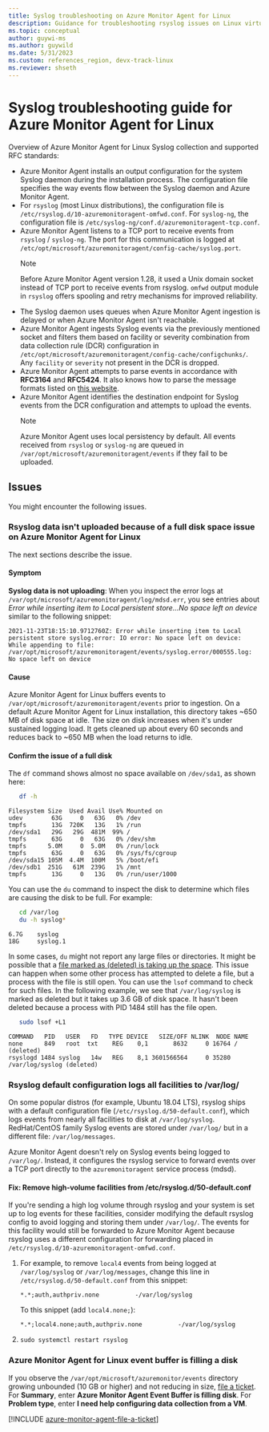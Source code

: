 ```yaml
---
title: Syslog troubleshooting on Azure Monitor Agent for Linux 
description: Guidance for troubleshooting rsyslog issues on Linux virtual machines, scale sets with Azure Monitor Agent, and data collection rules.
ms.topic: conceptual
author: guywi-ms
ms.author: guywild
ms.date: 5/31/2023
ms.custom: references_region, devx-track-linux
ms.reviewer: shseth
---
```

# Syslog troubleshooting guide for Azure Monitor Agent for Linux

Overview of Azure Monitor Agent for Linux Syslog collection and supported RFC standards:

- Azure Monitor Agent installs an output configuration for the system Syslog daemon during the installation process. The configuration file specifies the way events flow between the Syslog daemon and Azure Monitor Agent.
- For `rsyslog` (most Linux distributions), the configuration file is `/etc/rsyslog.d/10-azuremonitoragent-omfwd.conf`. For `syslog-ng`, the configuration file is `/etc/syslog-ng/conf.d/azuremonitoragent-tcp.conf`.
- Azure Monitor Agent listens to a TCP port to receive events from `rsyslog` / `syslog-ng`. The port for this communication is logged at `/etc/opt/microsoft/azuremonitoragent/config-cache/syslog.port`.
  > [!NOTE]
  > Before Azure Monitor Agent version 1.28, it used a Unix domain socket instead of TCP port to receive events from rsyslog. `omfwd` output module in `rsyslog` offers spooling and retry mechanisms for improved reliability.
- The Syslog daemon uses queues when Azure Monitor Agent ingestion is delayed or when Azure Monitor Agent isn't reachable.
- Azure Monitor Agent ingests Syslog events via the previously mentioned socket and filters them based on facility or severity combination from data collection rule (DCR) configuration in `/etc/opt/microsoft/azuremonitoragent/config-cache/configchunks/`. Any `facility` or `severity` not present in the DCR is dropped.
- Azure Monitor Agent attempts to parse events in accordance with **RFC3164** and **RFC5424**. It also knows how to parse the message formats listed on [this website](./azure-monitor-agent-overview.md#data-sources-and-destinations).
- Azure Monitor Agent identifies the destination endpoint for Syslog events from the DCR configuration and attempts to upload the events.
  > [!NOTE]
  > Azure Monitor Agent uses local persistency by default. All events received from `rsyslog` or `syslog-ng` are queued in `/var/opt/microsoft/azuremonitoragent/events` if they fail to be uploaded.

## Issues

You might encounter the following issues.

### Rsyslog data isn't uploaded because of a full disk space issue on Azure Monitor Agent for Linux

The next sections describe the issue.

#### Symptom
**Syslog data is not uploading**: When you inspect the error logs at `/var/opt/microsoft/azuremonitoragent/log/mdsd.err`, you see entries about *Error while inserting item to Local persistent store…No space left on device* similar to the following snippet:

```
2021-11-23T18:15:10.9712760Z: Error while inserting item to Local persistent store syslog.error: IO error: No space left on device: While appending to file: /var/opt/microsoft/azuremonitoragent/events/syslog.error/000555.log: No space left on device
```

#### Cause
Azure Monitor Agent for Linux buffers events to `/var/opt/microsoft/azuremonitoragent/events` prior to ingestion. On a default Azure Monitor Agent for Linux installation, this directory takes ~650 MB of disk space at idle. The size on disk increases when it's under sustained logging load. It gets cleaned up about every 60 seconds and reduces back to ~650 MB when the load returns to idle.

#### Confirm the issue of a full disk
The `df` command shows almost no space available on `/dev/sda1`, as shown here:

```bash
   df -h
```
```output
Filesystem Size  Used Avail Use% Mounted on
udev        63G     0   63G   0% /dev
tmpfs       13G  720K   13G   1% /run
/dev/sda1   29G   29G  481M  99% /
tmpfs       63G     0   63G   0% /dev/shm
tmpfs      5.0M     0  5.0M   0% /run/lock
tmpfs       63G     0   63G   0% /sys/fs/cgroup
/dev/sda15 105M  4.4M  100M   5% /boot/efi
/dev/sdb1  251G   61M  239G   1% /mnt
tmpfs       13G     0   13G   0% /run/user/1000
```

You can use the `du` command to inspect the disk to determine which files are causing the disk to be full. For example:

```bash
   cd /var/log
   du -h syslog*
```
```output
6.7G    syslog
18G     syslog.1
```

In some cases, `du` might not report any large files or directories. It might be possible that a [file marked as (deleted) is taking up the space](https://unix.stackexchange.com/questions/182077/best-way-to-free-disk-space-from-deleted-files-that-are-held-open). This issue can happen when some other process has attempted to delete a file, but a process with the file is still open. You can use the `lsof` command to check for such files. In the following example, we see that `/var/log/syslog` is marked as deleted but it takes up 3.6 GB of disk space. It hasn't been deleted because a process with PID 1484 still has the file open.

```bash
   sudo lsof +L1
```   

```output
COMMAND   PID   USER   FD   TYPE DEVICE   SIZE/OFF NLINK  NODE NAME
none      849   root  txt    REG    0,1       8632     0 16764 / (deleted)
rsyslogd 1484 syslog   14w   REG    8,1 3601566564     0 35280 /var/log/syslog (deleted)
```

### Rsyslog default configuration logs all facilities to /var/log/
On some popular distros (for example, Ubuntu 18.04 LTS), rsyslog ships with a default configuration file (`/etc/rsyslog.d/50-default.conf`), which logs events from nearly all facilities to disk at `/var/log/syslog`. RedHat/CentOS family Syslog events are stored under `/var/log/` but in a different file:  `/var/log/messages`.

Azure Monitor Agent doesn't rely on Syslog events being logged to `/var/log/`. Instead, it configures the rsyslog service to forward events over a TCP port directly to the `azuremonitoragent` service process (mdsd).

#### Fix: Remove high-volume facilities from /etc/rsyslog.d/50-default.conf
If you're sending a high log volume through rsyslog and your system is set up to log events for these facilities, consider modifying the default rsyslog config to avoid logging and storing them under `/var/log/`. The events for this facility would still be forwarded to Azure Monitor Agent because rsyslog uses a different configuration for forwarding placed in `/etc/rsyslog.d/10-azuremonitoragent-omfwd.conf`.

1. For example, to remove `local4` events from being logged at `/var/log/syslog` or `/var/log/messages`, change this line in `/etc/rsyslog.d/50-default.conf` from this snippet:

    ```config
    *.*;auth,authpriv.none          -/var/log/syslog
    ```

    To this snippet (add `local4.none;`):

    ```config
    *.*;local4.none;auth,authpriv.none          -/var/log/syslog
    ```

1. `sudo systemctl restart rsyslog`

### Azure Monitor Agent for Linux event buffer is filling a disk

If you observe the `/var/opt/microsoft/azuremonitor/events` directory growing unbounded (10 GB or higher) and not reducing in size, [file a ticket](#file-a-ticket). For **Summary**, enter **Azure Monitor Agent Event Buffer is filling disk**. For **Problem type**, enter **I need help configuring data collection from a VM**.

[!INCLUDE [azure-monitor-agent-file-a-ticket](../../../includes/azure-monitor-agent/azure-monitor-agent-file-a-ticket.md)]
